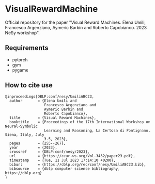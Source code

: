 # VisualRewardMachine
Official repository for the paper "Visual Reward Machines. Elena Umili, Francesco Argenziano, Aymeric Barbin and Roberto Capobianco. 2023 NeSy workshop".

## Requirements
- pytorch
- gym
- pygame

## How to cite use
```
@inproceedings{DBLP:conf/nesy/UmiliABC23,
  author       = {Elena Umili and
                  Francesco Argenziano and
                  Aymeric Barbin and
                  Roberto Capobianco},
  title        = {Visual Reward Machines},
  booktitle    = {Proceedings of the 17th International Workshop on Neural-Symbolic
                  Learning and Reasoning, La Certosa di Pontignano, Siena, Italy, July
                  3-5, 2023},
  pages        = {255--267},
  year         = {2023},
  crossref     = {DBLP:conf/nesy/2023},
  url          = {https://ceur-ws.org/Vol-3432/paper23.pdf},
  timestamp    = {Tue, 11 Jul 2023 17:14:10 +0200},
  biburl       = {https://dblp.org/rec/conf/nesy/UmiliABC23.bib},
  bibsource    = {dblp computer science bibliography, https://dblp.org}
}
```
